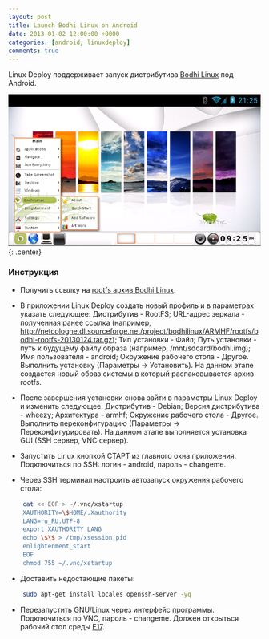```yaml
---
layout: post
title: Launch Bodhi Linux on Android
date: 2013-01-02 12:00:00 +0000
categories: [android, linuxdeploy]
comments: true
---
```


Linux Deploy поддерживает запуск дистрибутива [Bodhi Linux](https://www.bodhilinux.com) под Android.

![linuxdeploy](/assets/images/linuxdeploy-bodhilinux-e17.png "Bodhi Linux и E17"){: .center}

<!--more-->

### Инструкция

- Получить ссылку на <a href="http://sourceforge.net/projects/bodhilinux/files/ARMHF/rootfs/">rootfs архив Bodhi Linux</a>.

- В приложении Linux Deploy создать новый профиль и в параметрах указать следующее: Дистрибутив - RootFS; URL-адрес зеркала - полученная ранее ссылка (например, http://netcologne.dl.sourceforge.net/project/bodhilinux/ARMHF/rootfs/bodhi-rootfs-20130124.tar.gz); Тип установки - Файл; Путь установки - путь к будущему файлу образа (например, /mnt/sdcard/bodhi.img); Имя пользователя - android; Окружение рабочего стола - Другое. Выполнить установку (Параметры -> Установить). На данном этапе создается новый образ системы в который распаковывается архив rootfs.

- После завершения установки снова зайти в параметры Linux Deploy и изменить следующее: Дистрибутив - Debian; Версия дистрибутива - wheezy; Архитектура - armhf; Окружение рабочего стола - Другое. Выполнить переконфигурацию (Параметры -> Переконфигурировать). На данном этапе выполняется установка GUI (SSH сервер, VNC сервер).

- Запустить Linux кнопкой СТАРТ из главного окна приложения. Подключиться по SSH: логин - android, пароль - changeme.

- Через SSH терминал настроить автозапуск окружения рабочего стола:
```sh
    cat << EOF > ~/.vnc/xstartup
    XAUTHORITY=\$HOME/.Xauthority
    LANG=ru_RU.UTF-8
    export XAUTHORITY LANG
    echo \$\$ > /tmp/xsession.pid
    enlightenment_start
    EOF
    chmod 755 ~/.vnc/xstartup
```

- Доставить недостающие пакеты:
```sh
    sudo apt-get install locales openssh-server -yq
```

- Перезапустить GNU/Linux через интерфейс программы. Подключиться по VNC, пароль - changeme. Должен открыться рабочий стол среды [E17](https://en.wikipedia.org/wiki/Enlightenment_(software)).


